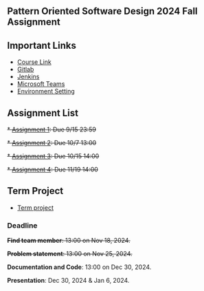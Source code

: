 ## Pattern Oriented Software Design 2024 Fall Assignment

## Important Links
- [Course Link](http://140.124.181.100/yccheng/posd2024f)
- [Gitlab](http://140.124.181.100)
- [Jenkins](http://140.124.181.97:8080)
- [Microsoft Teams](https://teams.microsoft.com/l/team/19%3AoQBubdF152LO2WVrJMRHVX7rOx0wb_v4twMSorq8Va81%40thread.tacv2/conversations?groupId=f0cff185-d612-415d-8bf9-76ed37baeee0&tenantId=dfb5e216-2b8a-4b32-b1cb-e786a1095218)
- [Environment Setting](http://140.124.181.100/course/posd2024f_ta/tree/environment_setting)

## Assignment List

~~* [Assignment 1](http://140.124.181.100/course/posd2024f_ta/tree/assignment1): Due 9/15 23:59~~

~~* [Assignment 2](http://140.124.181.100/course/posd2024f_ta/tree/assignment2): Due 10/7 13:00~~

~~* [Assignment 3](http://140.124.181.100/course/posd2024f_ta/tree/assignment3): Due 10/15 14:00~~

~~* [Assignment 4](http://140.124.181.100/course/posd2024f_ta/tree/assignment4): Due 11/19 14:00~~

## Term Project
* [Term project](http://140.124.181.100/course/posd2024f_ta/tree/term_project)

### Deadline
~~**Find team member**: 13:00 on Nov 18, 2024.~~

~~**Problem statement**: 13:00 on Nov 25, 2024.~~

**Documentation and Code**: 13:00 on Dec 30, 2024.

**Presentation**: Dec 30, 2024 & Jan 6, 2024.